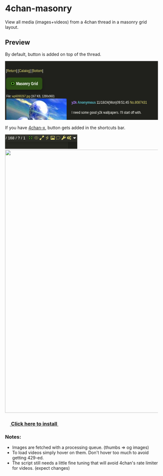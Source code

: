 # 4chan-masonry
View all media (images+videos) from a 4chan thread in a masonry grid layout.

## Preview
By default, button is added on top of the thread.

<img src="preview/preview1.png" width="633" height="193">

If you have [4chan-x](https://github.com/ccd0/4chan-x), button gets added in the shortcuts bar.

<img src="preview/preview3.png" width="238" height="47">

<img src="preview/preview2.gif" width="743" height="864">


### [<img src="preview/4chan-masonry.ico" width="16" height="16"> Click here to install <img src="preview/4chan-masonry.ico" width="16" height="16">](https://github.com/0000xFFFF/4chan-masonry/raw/refs/heads/master/4chan-masonry.user.js)

### Notes:
* Images are fetched with a processing queue. (thumbs => og images)
* To load videos simply hover on them. Don't hover too much to avoid getting 429-ed.
* The script still needs a little fine tuning that will avoid 4chan's rate limiter for videos. (expect changes)